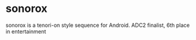 sonorox
=======

sonorox is a tenori-on style sequence for Android. ADC2 finalist, 6th place in entertainment